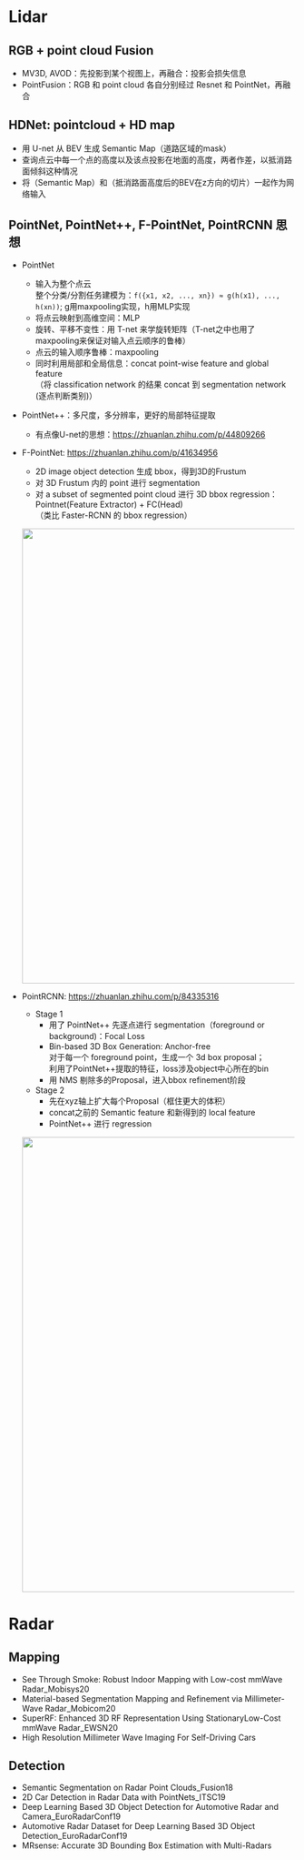 # Lidar
## RGB + point cloud Fusion
* MV3D, AVOD：先投影到某个视图上，再融合：投影会损失信息
* PointFusion：RGB 和 point cloud 各自分别经过 Resnet 和 PointNet，再融合
## HDNet: pointcloud + HD map
* 用 U-net 从 BEV 生成 Semantic Map（道路区域的mask）
* 查询点云中每一个点的高度以及该点投影在地面的高度，两者作差，以抵消路面倾斜这种情况
* 将（Semantic Map）和（抵消路面高度后的BEV在z方向的切片）一起作为网络输入

## PointNet, PointNet++, F-PointNet, PointRCNN 思想
* PointNet
  * 输入为整个点云    
    整个分类/分割任务建模为：`f({x1, x2, ..., xn}) ≈ g(h(x1), ..., h(xn))`; g用maxpooling实现，h用MLP实现
  * 将点云映射到高维空间：MLP
  * 旋转、平移不变性：用 T-net 来学旋转矩阵（T-net之中也用了maxpooling来保证对输入点云顺序的鲁棒）
  * 点云的输入顺序鲁棒：maxpooling
  * 同时利用局部和全局信息：concat point-wise feature and global feature  
  （将 classification network 的结果 concat 到 segmentation network (逐点判断类别)）
  
* PointNet++：多尺度，多分辨率，更好的局部特征提取
  * 有点像U-net的思想：https://zhuanlan.zhihu.com/p/44809266
  
* F-PointNet: https://zhuanlan.zhihu.com/p/41634956
  * 2D image object detection 生成 bbox，得到3D的Frustum 
  * 对 3D Frustum 内的 point 进行 segmentation
  * 对 a subset of segmented point cloud 进行 3D bbox regression：Pointnet(Feature Extractor) + FC(Head)  
  （类比 Faster-RCNN 的 bbox regression）
  <p align="center" >
	<img src="./pictures/fpointnet.jpg" width="800">
  </p>
  
* PointRCNN: https://zhuanlan.zhihu.com/p/84335316
  * Stage 1
    * 用了 PointNet++ 先逐点进行 segmentation（foreground or background)：Focal Loss
    * Bin-based 3D Box Generation: Anchor-free  
    对于每一个 foreground point，生成一个 3d box proposal；  
    利用了PointNet++提取的特征，loss涉及object中心所在的bin
    * 用 NMS 剔除多的Proposal，进入bbox refinement阶段
  * Stage 2
    * 先在xyz轴上扩大每个Proposal（框住更大的体积）
    * concat之前的 Semantic feature 和新得到的 local feature 
    * PointNet++ 进行 regression
  <p align="center" >
	<img src="./pictures/pointrcnn.jpg" width="800">
  </p>
# Radar 
## Mapping
* See Through Smoke: Robust Indoor Mapping with Low-cost mmWave Radar_Mobisys20
* Material-based Segmentation Mapping and Refinement via Millimeter-Wave Radar_Mobicom20
* SuperRF: Enhanced 3D RF Representation Using StationaryLow-Cost mmWave Radar_EWSN20
* High Resolution Millimeter Wave Imaging For Self-Driving Cars
## Detection
* Semantic Segmentation on Radar Point Clouds_Fusion18
* 2D Car Detection in Radar Data with PointNets_ITSC19
* Deep Learning Based 3D Object Detection for Automotive Radar and Camera_EuroRadarConf19
* Automotive Radar Dataset for Deep Learning Based 3D Object Detection_EuroRadarConf19
* MRsense: Accurate 3D Bounding Box Estimation with Multi-Radars
